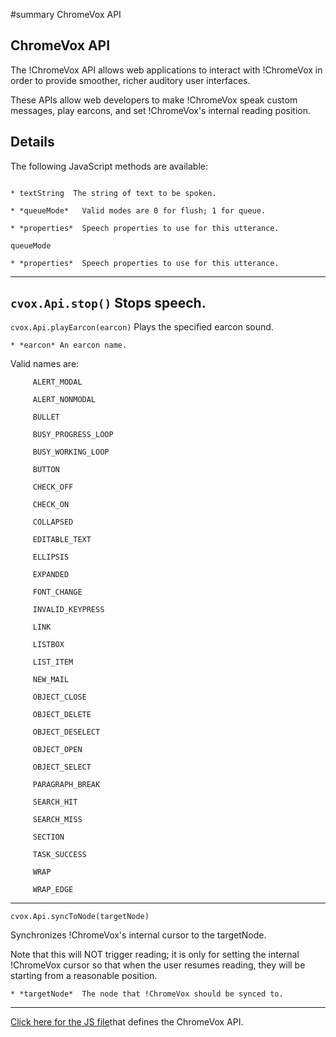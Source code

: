 #summary ChromeVox API

## ChromeVox API 

The !ChromeVox API allows web applications to interact with !ChromeVox in order to provide smoother, richer auditory user interfaces.

These APIs allow web developers to make !ChromeVox speak custom messages, play earcons, and set !ChromeVox's internal reading position.


## Details

The following JavaScript methods are available:

```cvox.Api.speak(textString, queueMode, properties)
```
    * textString  The string of text to be spoken.

    * *queueMode*   Valid modes are 0 for flush; 1 for queue.

    * *properties*  Speech properties to use for this utterance.
```
queueMode

```

    * *properties*  Speech properties to use for this utterance.
----
  ```cvox.Api.stop()```
    Stops speech.
----
```cvox.Api.playEarcon(earcon)```
Plays the specified earcon sound.

    * *earcon* An earcon name.
Valid names are:
```
     ALERT_MODAL

     ALERT_NONMODAL

     BULLET

     BUSY_PROGRESS_LOOP

     BUSY_WORKING_LOOP

     BUTTON

     CHECK_OFF

     CHECK_ON

     COLLAPSED

     EDITABLE_TEXT

     ELLIPSIS

     EXPANDED

     FONT_CHANGE

     INVALID_KEYPRESS

     LINK

     LISTBOX

     LIST_ITEM

     NEW_MAIL

     OBJECT_CLOSE

     OBJECT_DELETE

     OBJECT_DESELECT

     OBJECT_OPEN

     OBJECT_SELECT

     PARAGRAPH_BREAK

     SEARCH_HIT

     SEARCH_MISS

     SECTION

     TASK_SUCCESS

     WRAP

     WRAP_EDGE
```
----
```
cvox.Api.syncToNode(targetNode)
```
Synchronizes !ChromeVox's internal cursor to the targetNode.

Note that this will NOT trigger reading; it is only for setting the internal !ChromeVox cursor so that when the user resumes reading, they will be starting from a reasonable position.

    * *targetNode*  The node that !ChromeVox should be synced to.
----

[Click here for the JS file](http://code.google.com/p/google-axs-chrome/source/browse/trunk/chromevox/chromevox/injected/api.js)that defines the ChromeVox API.
